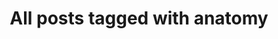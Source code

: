 ---
layout: tag
title: "All posts tagged with anatomy"
permalink: /weblog/tags/anatomy/
taxonomy: anatomy
---